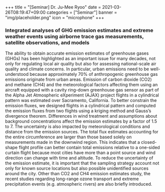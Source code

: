 +++
title = "[Seminar] Dr. Ju-Mee Ryoo"
date = 2021-03-26T08:19:47+09:00
categories = ["Seminar"]
banner = "img/placeholder.png"
icon = "microphone"
+++
###  Integrated analyses of GHG emission estimates and extreme weather events using airborne trace gas measurements, satellite observations, and models
The ability to obtain accurate emission estimates of greenhouse gases (GHGs) has been
highlighted as an important issue for many decades, not only for regulating local air quality
but also for assessing national-scale air quality and climate concerns. In particular, urban
emissions need to be well-understood because approximately 70% of anthropogenic
greenhouse gas emissions originate from urban areas. Emission of carbon dioxide (CO2)
and methane (CH4) and the meteorological factors affecting them using an aircraft
equipped with a cavity ring-down greenhouse gas sensor as part of the Alpha Jet
Atmospheric eXperiment (AJAX) project flights in a cylindrical pattern was estimated over
Sacramento, California. To better constrain the emission fluxes, we designed flights in a
cylindrical pattern and computed the emission fluxes from two flights using a kriging
method and Gauss’s divergence theorem. Differences in wind treatment and assumptions
about background concentrations affect the emission estimates by a factor of 1.5 to 7.
The uncertainty is also impacted by meteorological conditions and distance from the
emission sources. The total flux estimates accounting for the entire circumference are
larger than those based solely on measurements made in the downwind region. This
indicates that a closed-shape flight profile can better contain total emissions relative to a
one-sided curtain flight because most cities have more than a point source and wind
direction can change with time and altitude. To reduce the uncertainty of the emission
estimate, it is important that the sampling strategy account not only for known source
locations but also possible unidentified sources around the city.
Other than CO2 and CH4 emission estimates study, the recent studies regarding
long-range ozone transport and extreme precipitation events (e.g. atmospheric rivers) are
also briefly introduced.